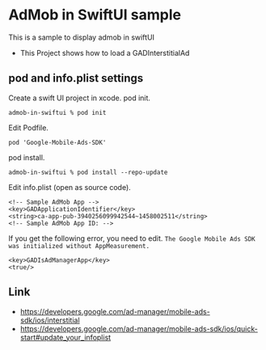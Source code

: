 
# AdMob in SwiftUI sample

This is a sample to display admob in swiftUI

- This Project shows how to load a GADInterstitialAd 

## pod and info.plist settings
Create a swift UI project in xcode.
pod init.
```
admob-in-swiftui % pod init
```

Edit Podfile.
```
pod 'Google-Mobile-Ads-SDK'
```

pod install.
```
admob-in-swiftui % pod install --repo-update
```

Edit info.plist (open as source code).
```
<!-- Sample AdMob App -->
<key>GADApplicationIdentifier</key>
<string>ca-app-pub-3940256099942544~1458002511</string>
<!-- Sample AdMob App ID: -->
```

If you get the following error, you need to edit.
`The Google Mobile Ads SDK was initialized without AppMeasurement.`
```
<key>GADIsAdManagerApp</key>
<true/>
```

## Link
- https://developers.google.com/ad-manager/mobile-ads-sdk/ios/interstitial
- https://developers.google.com/ad-manager/mobile-ads-sdk/ios/quick-start#update_your_infoplist
